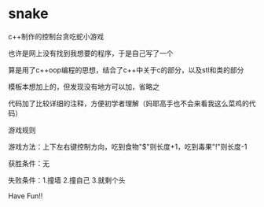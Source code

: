 # snake
c++制作的控制台贪吃蛇小游戏

也许是网上没有找到我想要的程序，于是自己写了一个

算是用了c++oop编程的思想，结合了c++中关于c的部分，以及stl和类的部分

模板本想加上的，但发现没有地方可以加，省略之

代码加了比较详细的注释，方便初学者理解（妈耶高手也不会来看我这么菜鸡的代码）

游戏规则

游戏方法：上下左右键控制方向，吃到食物"$"则长度+1，吃到毒果"!"则长度-1

获胜条件：无

失败条件：1.撞墙 2.撞自己 3.就剩个头

Have Fun!!
